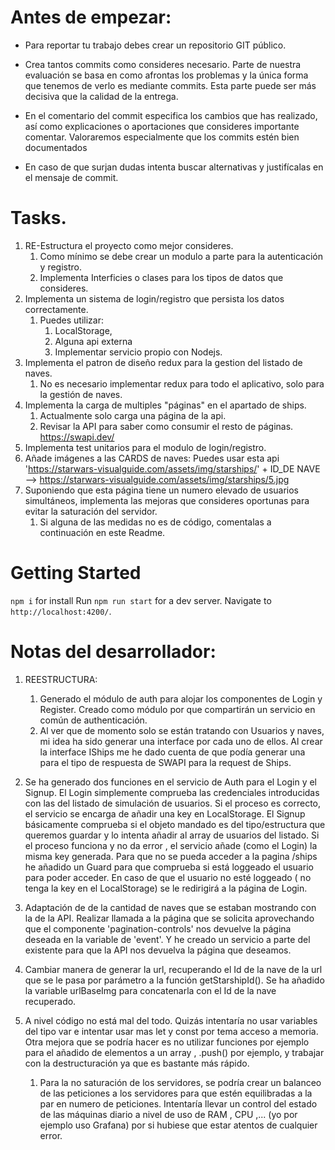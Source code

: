 # Antes de empezar:
- Para reportar tu trabajo debes crear un repositorio GIT público.

- Crea tantos commits como consideres necesario. Parte de nuestra evaluación se basa en como afrontas los problemas y la única forma que tenemos de verlo es mediante commits. Esta parte puede ser más decisiva que la calidad de la entrega.
- En el comentario del commit especifica los cambios que has realizado, así como explicaciones o aportaciones que consideres importante comentar. Valoraremos especialmente que los commits estén bien documentados
- En caso de que surjan dudas intenta buscar alternativas y justifícalas en el mensaje de commit.

# Tasks.

1.  RE-Estructura el proyecto como mejor consideres. 
    1.  Como mínimo se debe crear un modulo a parte para la autenticación y registro.
    2.  Implementa Interficies  o clases  para los tipos de datos que consideres.
2. Implementa un sistema de login/registro que persista los datos correctamente.
   1. Puedes utilizar:
      1. LocalStorage, 
      2. Alguna api externa
      3. Implementar servicio propio con Nodejs.
3. Implementa el patron de diseño redux para la gestion del listado de naves.
   1. No es necesario implementar redux para todo el aplicativo, solo para la gestión de naves.
4.  Implementa la carga de multiples "páginas" en el apartado de ships.
    1.   Actualmente solo carga una página de la api.
    2.   Revisar la API para saber como consumir el resto de páginas. https://swapi.dev/
5.  Implementa test unitarios para el modulo de login/registro.
6.  Añade imágenes a las CARDS de naves: Puedes usar esta api  'https://starwars-visualguide.com/assets/img/starships/' + ID_DE NAVE -->  https://starwars-visualguide.com/assets/img/starships/5.jpg
7.  Suponiendo que esta página tiene un numero elevado de usuarios simultáneos, implementa las mejoras que consideres oportunas para evitar la saturación del servidor.
    1.  Si alguna de las medidas no es de código, comentalas a continuación en este Readme.


# Getting Started 

`npm i`  for install
Run `npm run start` for a dev server. 
Navigate to `http://localhost:4200/`.


# Notas del desarrollador:

1. REESTRUCTURA:
    1. Generado el módulo de auth para alojar los componentes de Login y Register. Creado como módulo por que compartirán un servicio en común de authenticación.
    2. Al ver que de momento solo se están tratando con Usuarios y naves, mi idea ha sido generar una interface por cada uno de ellos. Al crear la interface IShips me he dado cuenta de que podía generar una para el tipo de respuesta de SWAPI para la request de Ships.

2. Se ha generado dos funciones en el servicio de Auth para el Login y el Signup. El Login simplemente comprueba las credenciales introducidas con las del listado de simulación de usuarios. Si el proceso es correcto, el servicio se encarga de añadir una key en LocalStorage. El Signup básicamente comprueba si el objeto mandado es del tipo/estructura que queremos guardar y lo intenta añadir al array de usuarios del listado. Si el proceso funciona y no da error , el servicio añade (como el Login) la misma key generada. Para que no se pueda acceder a la pagina /ships he añadido un Guard para que comprueba si está loggeado el usuario para poder acceder. En caso de que el usuario no esté loggeado ( no tenga la key en el LocalStorage) se le redirigirá a la página de Login.

4. Adaptación de de la cantidad de naves que se estaban mostrando con la de la API. Realizar llamada a la página que se solicita aprovechando que el componente 'pagination-controls' nos devuelve la página deseada en  la variable de 'event'. Y he creado un servicio a parte del existente para que la API nos devuelva la página que deseamos.

6. Cambiar manera de generar la url, recuperando el Id de la nave de la url que se le pasa por parámetro a la función getStarshipId(). Se ha añadido la variable urlBaseImg para concatenarla con el Id de la nave recuperado.

7. A nivel código no está mal del todo. Quizás intentaría no usar variables del tipo var e intentar usar mas let y const por tema acceso a memoria. Otra mejora que se podría hacer es no utilizar funciones por ejemplo para el añadido de elementos a un array , .push() por ejemplo, y trabajar con la destructuración ya que es bastante más rápido.

    1. Para la no saturación de los servidores, se podría crear un balanceo de las peticiones a los servidores para que estén equilibradas a la par en numero de peticiones. Intentaría llevar un control del estado de las máquinas diario a nivel de uso de RAM , CPU ,... (yo por ejemplo uso Grafana) por si hubiese que estar atentos de cualquier error.